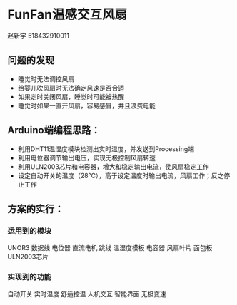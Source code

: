 # **FunFan温感交互风扇**
赵新宇 518432910011
## 问题的发现
* 睡觉时无法调控风扇
* 给婴儿吹风扇时无法确定风速是否合适
* 如果定时关闭风扇，睡觉时可能被热醒
* 睡觉时如果一直开风扇，容易感冒，并且浪费电能
## Arduino端编程思路：
* 利用DHT11温湿度模块检测出实时温度，并发送到Processing端
* 利用电位器调节输出电压，实现无极控制风扇转速
* 利用ULN2003芯片和电容器，增大和稳定输出电流，使风扇稳定工作
* 设定自动开关的温度（28℃），高于设定温度时输出电流，风扇工作；反之停止工作
## 方案的实行：
### 运用到的模块
UNOR3 数据线 电位器 直流电机 跳线 温湿度模板 电容器 风扇叶片 面包板 ULN2003芯片
### 实现到的功能
自动开关 实时温度 舒适控温 人机交互 智能界面 无极变速

